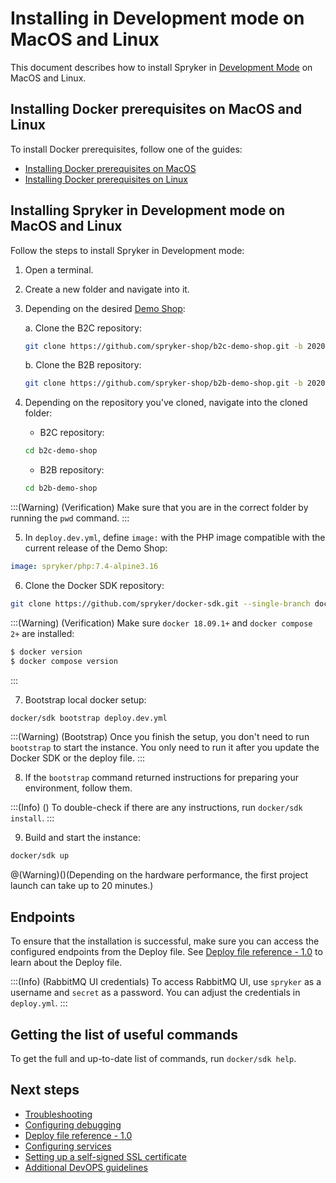 # Installing in Development mode on MacOS and Linux

This document describes how to install Spryker in [Development Mode](01-choosing-an-installation-mode.md#development-mode) on MacOS and Linux.

## Installing Docker prerequisites on MacOS and Linux

To install Docker prerequisites, follow one of the guides:
* [Installing Docker prerequisites on MacOS](../01-installation-prerequisites/01-installing-docker-prerequisites-on-macos.md)
* [Installing Docker prerequisites on Linux](../01-installation-prerequisites/01-installing-docker-prerequisites-on-linux.md)




## Installing Spryker in Development mode on MacOS and Linux
Follow the steps to install Spryker in Development mode:


1. Open a terminal.
2. Create a new folder and navigate into it.
3. Depending on the desired [Demo Shop](https://documentation.spryker.com/docs/en/about-spryker#spryker-b2b-b2c-demo-shops):

    a. Clone the B2C repository:

    ```bash
    git clone https://github.com/spryker-shop/b2c-demo-shop.git -b 202009.0-p1 --single-branch ./b2c-demo-shop
    ```

    b. Clone the B2B repository:

    ```bash
    git clone https://github.com/spryker-shop/b2b-demo-shop.git -b 202009.0-p1 --single-branch ./b2b-demo-shop
    ```

4. Depending on the repository you've cloned, navigate into the cloned folder:
    * B2C repository:
    ```bash
    cd b2c-demo-shop
    ```
    * B2B repository:
    ```bash
    cd b2b-demo-shop
    ```
:::(Warning) (Verification)
Make sure that you are in the correct folder by running the `pwd` command.
:::

5. In `deploy.dev.yml`, define `image:` with the PHP image compatible with the current release of the Demo Shop:

```yaml
image: spryker/php:7.4-alpine3.16
```

6. Clone the Docker SDK repository:
```bash
git clone https://github.com/spryker/docker-sdk.git --single-branch docker
```

:::(Warning) (Verification)
Make sure `docker 18.09.1+` and `docker compose 2+` are installed:

```bash
$ docker version
$ docker compose version
```
:::

7. Bootstrap local docker setup:

```bash
docker/sdk bootstrap deploy.dev.yml
```
:::(Warning) (Bootstrap)
Once you finish the setup, you don't need to run `bootstrap` to start the instance. You only need to run it after you update the Docker SDK or the deploy file.
:::

8. If the `bootstrap` command returned instructions for preparing your environment, follow them.

:::(Info) ()
To double-check if there are any instructions, run `docker/sdk install`.
:::

9. Build and start the instance:

```bash
docker/sdk up
```

@(Warning)()(Depending on the hardware performance, the first project launch can take up to 20 minutes.)

## Endpoints

To ensure that the installation is successful, make sure you can access the configured endpoints from the Deploy file. See [Deploy file reference - 1.0](../../99-deploy.file.reference.v1.md) to learn about the Deploy file.

:::(Info) (RabbitMQ UI credentials)
To access RabbitMQ UI, use `spryker` as a username and `secret` as a password. You can adjust the credentials in `deploy.yml`.
:::

## Getting the list of useful commands

To get the full and up-to-date list of commands, run `docker/sdk help`.

## Next steps

* [Troubleshooting](../../troubleshooting.md)
* [Configuring debugging](../../02-development-usage/05-configuring-debugging.md)
* [Deploy file reference - 1.0](../../99-deploy.file.reference.v1.md)
* [Configuring services](../../06-configuring-services.md)
* [Setting up a self-signed SSL certificate](https://documentation.spryker.com/docs/setting-up-a-self-signed-ssl-certificate)
* [Additional DevOPS guidelines](https://documentation.spryker.com/docs/additional-devops-guidelines)
